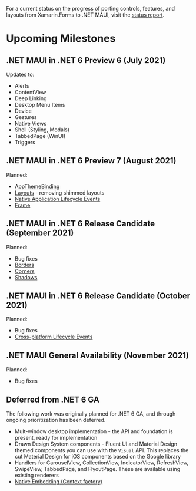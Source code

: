 For a current status on the progress of porting controls, features, and layouts from Xamarin.Forms to .NET MAUI, visit the [status report](https://github.com/dotnet/maui/wiki/status).

# Upcoming Milestones

## **.NET MAUI in .NET 6 Preview 6 (July 2021)**

Updates to:
* Alerts
* ContentView
* Deep Linking
* Desktop Menu Items
* Device
* Gestures
* Native Views
* Shell (Styling, Modals)
* TabbedPage (WinUI)
* Triggers

## **.NET MAUI in .NET 6 Preview 7 (August 2021)**

Planned:
* [AppThemeBinding](https://github.com/dotnet/maui/pull/1657)
* [Layouts](https://github.com/dotnet/maui/issues/1592) - removing shimmed layouts
* [Native Application Lifecycle Events](https://github.com/dotnet/maui/issues/1582)
* [Frame](https://github.com/dotnet/maui/pull/787)

## **.NET MAUI in .NET 6 Release Candidate (September 2021)**

Planned:
* Bug fixes
* [Borders](https://github.com/dotnet/maui/pull/650)
* [Corners](https://github.com/dotnet/maui/pull/650)
* [Shadows](https://github.com/dotnet/maui/pull/570)

## **.NET MAUI in .NET 6 Release Candidate (October 2021)**

Planned:
* Bug fixes
* [Cross-platform Lifecycle Events](https://github.com/dotnet/maui/issues/1721)

## **.NET MAUI General Availability (November 2021)**

Planned:
* Bug fixes


## **Deferred from .NET 6 GA**

The following work was originally planned for .NET 6 GA, and through ongoing prioritization has been deferred. 

* Mult-window desktop implementation - the API and foundation is present, ready for implementation
* Drawn Design System components - Fluent UI and Material Design themed components you can use with the `Visual` API. This replaces the cut Material Design for iOS components based on the Google library
* Handlers for CarouselView, CollectionView, IndicatorView, RefreshView, SwipeView, TabbedPage, and FlyoutPage. These are available using existing renderers 
* [Native Embedding (Context factory)](https://github.com/dotnet/maui/issues/1718)
